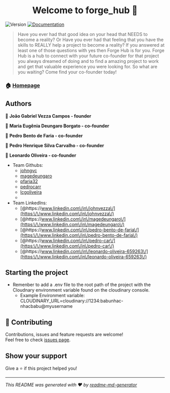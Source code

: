 <h1 align="center">Welcome to forge_hub 👋</h1>
<p>
  <img alt="Version" src="https://img.shields.io/badge/version-0.1.0-blue.svg?cacheSeconds=2592000" />
  <a href="Under way!" target="_blank">
    <img alt="Documentation" src="https://img.shields.io/badge/documentation-yes-brightgreen.svg" />
  </a>
</p>

> Have you ever had that good idea on your head that NEEDS to become a reality? Or Have you ever had that feeling that you have the skills to REALLY help a project to become a reality? If you answered at least one of those questions with yes then Forge Hub is for you. Forge Hub is a hub to connect with your future co-founder for that project you always dreamed of doing and to find a amazing project to work and get that valuable experience you were looking for. So what are you waiting? Come find your co-founder today!

### 🏠 [Homepage](https://forge-hub.herokuapp.com/)

## Authors

👤 **João Gabriel Vezza Campos - founder**

👤 **Maria Eugênia Deungaro Borgato - co-founder**

👤 **Pedro Bento de Faria - co-founder**

👤 **Pedro Henrique Silva Carvalho - co-founder**

👤 **Leonardo Oliveira - co-founder**


* Team Githubs:
  *   [johngvc](https://github.com/johngvc)
  *   [magedeungaro](https://github.com/magedeungaro)
  *   [pfaria32](https://github.com/pfaria32)
  *   [pedrocarr](https://github.com/pedrocarr)
  *   [lcgoliveira](https://github.com/lcgoliveira)
  *   
* Team LinkedIns: 
  * [@https:\/\/www.linkedin.com\/in\/johnvezza\/](https:\/\/www.linkedin.com\/in\/johnvezza\/)
  * [@https:\/\/www.linkedin.com\/in\/magedeungaro\/](https:\/\/www.linkedin.com\/in\/magedeungaro\/)
  * [@https:\/\/www.linkedin.com\/in\/pedro-bento-de-faria\/](https:\/\/www.linkedin.com\/in\/pedro-bento-de-faria\/)
  * [@https:\/\/www.linkedin.com\/in\/pedro-car\/](https:\/\/www.linkedin.com\/in\/pedro-car\/)
  * [@https:\/\/www.linkedin.com\/in\/leonardo-oliveira-659263\/](https:\/\/www.linkedin.com\/in\/leonardo-oliveira-659263\/)

## Starting the project

* Remenber to add a .env file to the root path of the project with the Cloudnary environment variable found on the cloudinary console.
    * Example Environment variable: CLOUDINARY_URL=cloudinary://1234:babunhac-nhacbabu@myusername

## 🤝 Contributing

Contributions, issues and feature requests are welcome!<br />Feel free to check [issues page](https://github.com/johngvc/forge_hub/issues). 

## Show your support

Give a ⭐️ if this project helped you!

***
_This README was generated with ❤️ by [readme-md-generator](https://github.com/kefranabg/readme-md-generator)_
